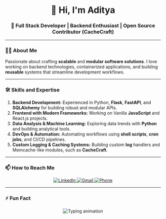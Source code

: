 <h1 align="center">👋 Hi, I'm Aditya</h1>

<h3 align="center">
  🚀 Full Stack Developer | Backend Enthusiast | Open Source Contributor (CacheCraft)
</h3>


---

### 👨‍💻 About Me

Passionate about crafting **scalable** and **modular software solutions**. I love working on backend technologies, containerized applications, and building **reusable** systems that streamline development workflows.

---

### 🛠️ Skills and Expertise

1. **Backend Development:** Experienced in Python, **Flask**, **FastAPI**, and **SQLAlchemy** for building robust and modular APIs.  
2. **Frontend with Modern Frameworks:** Working on Vanilla **JavaScript** and React.js projects.  
3. **Data Analysis & Machine Learning:** Exploring data trends with **Python** and building analytical tools.  
4. **DevOps & Automation:** Automating workflows using **shell scripts**, **cron jobs**, and CI/CD pipelines.  
5. **Custom Logging & Caching Systems:** Building custom **log** handlers and Memcache-like modules, such as **CacheCraft**.
---

### 📫 How to Reach Me  
<p align="center">
  <a href="https://www.linkedin.com/in/aditya-gupta1998/" target="_blank">
    <img src="https://img.shields.io/badge/LinkedIn-Aditya%20Gupta-blue?logo=linkedin" alt="LinkedIn">
  </a>
  <a href="mailto:aditya98gupta@gmail.com" target="_blank">
    <img src="https://img.shields.io/badge/Gmail-aditya98gupta%40gmail.com-red?logo=gmail" alt="Gmail">
  </a>
  <a href="tel:+919643652605" target="_blank">
    <img src="https://img.shields.io/badge/Call%20Me-9643652605-brightgreen?logo=phone" alt="Phone">
  </a>
</p>

---

### ⚡ Fun Fact  
<p align="center">
  <img src="https://readme-typing-svg.demolab.com?font=Fira+Code&weight=600&size=22&duration=4000&pause=1000&center=true&vCenter=true&width=450&lines=Keep+learning%2C+keep+building!;Embrace+the+bugs!+🐛" alt="Typing animation">
</p>
